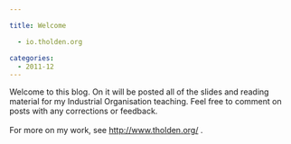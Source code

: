 ```yaml
---

title: Welcome

  - io.tholden.org

categories:
  - 2011-12
---
```

Welcome to this blog. On it will be posted all of the slides and reading material for my Industrial Organisation teaching. Feel free to comment on posts with any corrections or feedback.<br /><br />For more on my work, see <a href="http://www.tholden.org/">http://www.tholden.org/</a> .